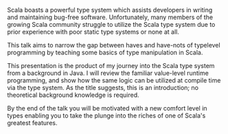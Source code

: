 Scala boasts a powerful type system which assists developers in writing and
maintaining bug-free software. Unfortunately, many members of the growing Scala
community struggle to utilize the Scala type system due to prior experience
with poor static type systems or none at all.

This talk aims to narrow the gap between haves and have-nots of typelevel
programming by teaching some basics of type manipulation in Scala.

This presentation is the product of my journey into the Scala type system from
a background in Java. I will review the familiar value-level runtime
programming, and show how the same logic can be utilized at compile time via
the type system. As the title suggests, this is an introduction; no theoretical
background knowledge is required.

By the end of the talk you will be motivated with a new comfort level in types
enabling you to take the plunge into the riches of one of Scala's greatest
features.


